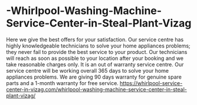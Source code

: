 # -Whirlpool-Washing-Machine-Service-Center-in-Steal-Plant-Vizag
Here we give the best offers for your satisfaction. Our service centre has highly knowledgeable technicians to solve your home appliances problems; they never fail to provide the best service to your product. Our technicians will reach as soon as possible to your location after your booking and we take reasonable charges only. It is an out of warranty service centre. Our service centre will be working overall 365 days to solve your home appliances problems. We are giving 90 days warranty for genuine spare parts and a 1-month warranty for free service.  https://whirlpool-service-center-in-vizag.com/whirlpool-washing-machine-service-center-in-steal-plant-vizag/
